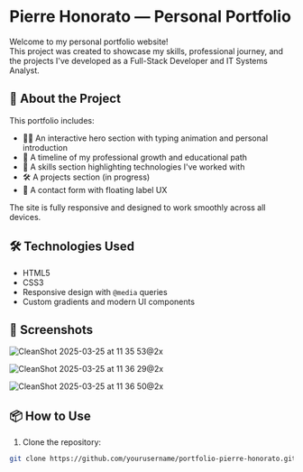 # Pierre Honorato — Personal Portfolio

Welcome to my personal portfolio website!  
This project was created to showcase my skills, professional journey, and the projects I've developed as a Full-Stack Developer and IT Systems Analyst.

## 🚀 About the Project

This portfolio includes:

- 🧑‍💻 An interactive hero section with typing animation and personal introduction
- 📜 A timeline of my professional growth and educational path
- 💼 A skills section highlighting technologies I've worked with
- 🛠 A projects section (in progress)
- 📩 A contact form with floating label UX

The site is fully responsive and designed to work smoothly across all devices.

## 🛠 Technologies Used

- HTML5
- CSS3
- Responsive design with `@media` queries
- Custom gradients and modern UI components

## 📸 Screenshots

![CleanShot 2025-03-25 at 11 35 53@2x](https://github.com/user-attachments/assets/9b34c0b9-4ae1-465e-9081-e23d76a67a37)

![CleanShot 2025-03-25 at 11 36 29@2x](https://github.com/user-attachments/assets/4df10e03-ba16-48ba-9f5a-a6dcc97ae3c6)

![CleanShot 2025-03-25 at 11 36 50@2x](https://github.com/user-attachments/assets/a4d4fdc5-c011-497b-8387-dceef1e088a3)


## 📦 How to Use

1. Clone the repository:

```bash
git clone https://github.com/yourusername/portfolio-pierre-honorato.git

